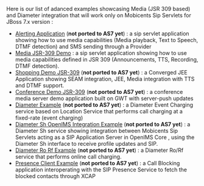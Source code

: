 Here is our list of adanced examples showcasing Media (JSR 309 based) and Diameter integration that will work only on Mobicents Sip Servlets for JBoss 7.x version :

  * [Alerting Application](AlertingApplication.md) (**not ported to AS7 yet**) : a sip servlet application showing how to use media capabilities (Media playback, Text to Speech, DTMF detection) and SMS sending through a Provider
  * [Media JSR-309 Demo](MediaDemo.md) : a sip servlet application showing how to use media capabilities defined in JSR 309 (Announcements, TTS, Recording, DTMF detection).
  * [Shopping Demo JSR-309](ShoppingDemo.md) (**not ported to AS7 yet**) : a Converged JEE Application showing SEAM integration, JEE, Media integration with TTS and DTMF support.
  * [Conference Demo JSR-309](ConferenceDemo.md) (**not ported to AS7 yet**) : a conference media server demo application built on GWT with server-push updates
  * [Diameter Example](DiameterBase.md) (**not ported to AS7 yet**) : a Diameter Event Charging service based on Location Service that performs call charging at a fixed-rate (event charging)
  * [Diameter Sh OpenIMS Integration Example](DiameterSh.md) (**not ported to AS7 yet**) : a Diameter Sh service showing integration between Mobicents Sip Servlets acting as a SIP Application Server in OpenIMS Core , using the Diameter Sh interface to receive profile updates and SIP.
  * [Diameter Ro Rf Example](DiameterRoRf.md) (**not ported to AS7 yet**) : a Diameter Ro/Rf service that performs online call charging.
  * [Presence Client Example](PresenceClientExample.md) (**not ported to AS7 yet**) : a Call Blocking application interoperating with the SIP Presence Service to fetch the blocked contacts through XCAP